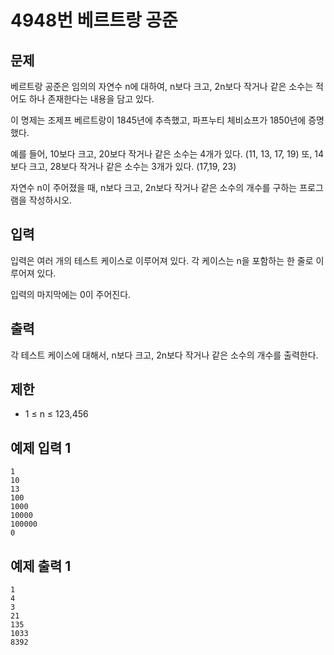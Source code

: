 # 4948번 베르트랑 공준

## 문제
베르트랑 공준은 임의의 자연수 n에 대하여, n보다 크고, 2n보다 작거나 같은 소수는 적어도 하나 존재한다는 내용을 담고 있다.

이 명제는 조제프 베르트랑이 1845년에 추측했고, 파프누티 체비쇼프가 1850년에 증명했다.

예를 들어, 10보다 크고, 20보다 작거나 같은 소수는 4개가 있다. (11, 13, 17, 19) 또, 14보다 크고, 28보다 작거나 같은 소수는 3개가 있다. (17,19, 23)

자연수 n이 주어졌을 때, n보다 크고, 2n보다 작거나 같은 소수의 개수를 구하는 프로그램을 작성하시오. 

## 입력
입력은 여러 개의 테스트 케이스로 이루어져 있다. 각 케이스는 n을 포함하는 한 줄로 이루어져 있다.

입력의 마지막에는 0이 주어진다.

## 출력
각 테스트 케이스에 대해서, n보다 크고, 2n보다 작거나 같은 소수의 개수를 출력한다.

## 제한
- 1 ≤ n ≤ 123,456

## 예제 입력 1
	1
	10
	13
	100
	1000
	10000
	100000
	0
## 예제 출력 1
	1
	4
	3
	21
	135
	1033
	8392